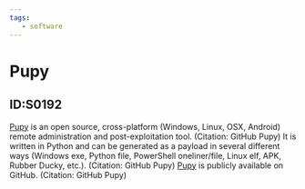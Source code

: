 ```yaml
---
tags:
   - software
---
```

# Pupy
## ID:S0192
[Pupy](/mitre/software/S0192) is an open source, cross-platform (Windows, Linux, OSX, Android) remote administration and post-exploitation tool. (Citation: GitHub Pupy) It is written in Python and can be generated as a payload in several different ways (Windows exe, Python file, PowerShell oneliner/file, Linux elf, APK, Rubber Ducky, etc.). (Citation: GitHub Pupy) [Pupy](/mitre/software/S0192) is publicly available on GitHub. (Citation: GitHub Pupy)
